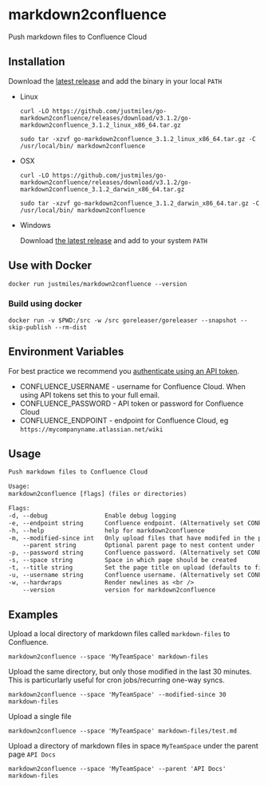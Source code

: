 # markdown2confluence

Push markdown files to Confluence Cloud

## Installation

Download the [latest
release](https://github.com/justmiles/go-markdown2confluence/releases)
and add the binary in your local `PATH`

- Linux

  ```shell
  curl -LO https://github.com/justmiles/go-markdown2confluence/releases/download/v3.1.2/go-markdown2confluence_3.1.2_linux_x86_64.tar.gz
  
  sudo tar -xzvf go-markdown2confluence_3.1.2_linux_x86_64.tar.gz -C /usr/local/bin/ markdown2confluence
  ```

- OSX

  ```shell
  curl -LO https://github.com/justmiles/go-markdown2confluence/releases/download/v3.1.2/go-markdown2confluence_3.1.2_darwin_x86_64.tar.gz
  
  sudo tar -xzvf go-markdown2confluence_3.1.2_darwin_x86_64.tar.gz -C /usr/local/bin/ markdown2confluence
  ```

- Windows
  
  Download [the latest release](https://github.com/justmiles/go-markdown2confluence/releases/download/v3.1.2/go-markdown2confluence_3.1.2_windows_x86_64.tar.gz) and add to your system `PATH`

## Use with Docker

```shell
docker run justmiles/markdown2confluence --version
```

### Build using docker

```shell
docker run -v $PWD:/src -w /src goreleaser/goreleaser --snapshot --skip-publish --rm-dist
```

## Environment Variables

For best practice we recommend you [authenticate using an API token](https://id.atlassian.com/manage/api-tokens).

- CONFLUENCE_USERNAME - username for Confluence Cloud. When using API tokens set this to your full email.
- CONFLUENCE_PASSWORD - API token or password for Confluence Cloud
- CONFLUENCE_ENDPOINT - endpoint for Confluence Cloud, eg `https://mycompanyname.atlassian.net/wiki`

## Usage

```txt
Push markdown files to Confluence Cloud

Usage:
markdown2confluence [flags] (files or directories)

Flags:
-d, --debug                Enable debug logging
-e, --endpoint string      Confluence endpoint. (Alternatively set CONFLUENCE_ENDPOINT environment variable) (default "https://mydomain.atlassian.net/wiki")
-h, --help                 help for markdown2confluence
-m, --modified-since int   Only upload files that have modifed in the past n minutes
    --parent string        Optional parent page to nest content under
-p, --password string      Confluence password. (Alternatively set CONFLUENCE_PASSWORD environment variable)
-s, --space string         Space in which page should be created
-t, --title string         Set the page title on upload (defaults to filename without extension)
-u, --username string      Confluence username. (Alternatively set CONFLUENCE_USERNAME environment variable)
-w, --hardwraps            Render newlines as <br />
    --version              version for markdown2confluence
```

## Examples

Upload a local directory of markdown files called `markdown-files` to Confluence.

```shell
markdown2confluence --space 'MyTeamSpace' markdown-files
```

Upload the same directory, but only those modified in the last 30 minutes. This is particurlarly useful for cron jobs/recurring one-way syncs.

```shell
markdown2confluence --space 'MyTeamSpace' --modified-since 30 markdown-files
```

Upload a single file

```shell
markdown2confluence --space 'MyTeamSpace' markdown-files/test.md
```

Upload a directory of markdown files in space `MyTeamSpace` under the parent page `API Docs`

```shell
markdown2confluence --space 'MyTeamSpace' --parent 'API Docs' markdown-files
```
